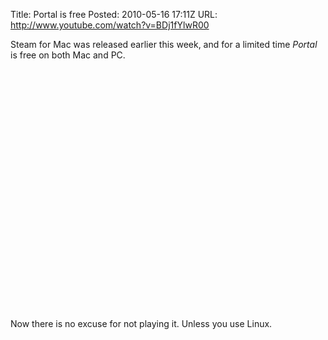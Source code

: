 Title: Portal is free
Posted: 2010-05-16 17:11Z
URL: http://www.youtube.com/watch?v=BDj1fYlwR00

Steam for Mac was released earlier this week, and for a 
limited time *Portal* is free on both Mac and PC.

<object width="640" height="385"><param name="movie" value="http://www.youtube-nocookie.com/v/BDj1fYlwR00&hl=en_US&fs=1&"></param><param name="allowFullScreen" value="true"></param><param name="allowscriptaccess" value="always"></param><embed src="http://www.youtube-nocookie.com/v/BDj1fYlwR00&hl=en_US&fs=1&" type="application/x-shockwave-flash" allowscriptaccess="always" allowfullscreen="true" width="640" height="385"></embed></object>

Now there is no excuse for not playing it. Unless you use 
Linux.